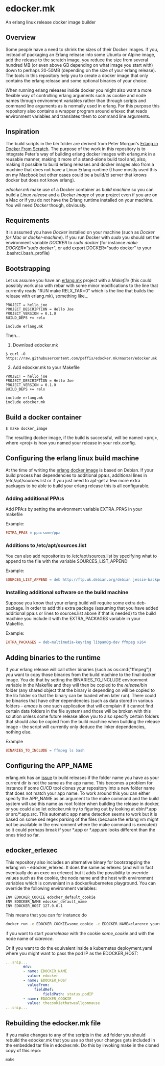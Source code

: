 # edocker.mk
An erlang linux release docker image builder

## Overview
Some people have a need to shrink the sizes of their Docker images. If
you, instead of packaging an Erlang release into some Ubuntu or Alpine
image, add the release to the scratch image, you reduce the
size from several hundred MB (or even above GB depending on what image
you start with) down to perhaps 20-50MB (depending on the size of your
erlang release). The tools in this repository help you to create a
docker image that only contains the erlang release and some optional
binaries of your choice.

When running erlang releases inside docker you might also want a more
flexible way of controlling erlang arguments such as cookie and node
names through environment variables rather than through scripts and
command line arguments as is normally used in erlang. For this purpose
this repository also contains a wrapper program around erlexec that
reads environment variables and translates them to command line
arguments.


## Inspiration
The build scripts in the *bin* folder are derived from Peter Morgan's
[Erlang in Docker From
Scratch](https://github.com/shortishly/erlang-in-docker-from-scratch). The
purpose of the work in this repository is to integrate Peter's way of
building erlang docker images with erlang.mk in a reusable manner,
making it more of a stand-alone build tool and, also, making it
possible to build erlang releases and docker images also from a
machine that does not have a Linux Erlang runtime (I have mostly used
this on my Macbook but other cases could be a build/ci server that
knows docker but does not know erlang).

*edocker.mk* make use of a Docker container as *build machine* so you
can build a *Linux release* and a *Docker image* of your project even
if you are on a Mac or if you do not have the Erlang runtime installed
on your machine. You will need *Docker* though, obviously.

## Requirements
It is assumed you have *Docker* installed on your machine (such as
*Docker for Mac* or *docker-machine*). If you run Docker with *sudo*
you should set the environment variable *DOCKER* to *sudo docker* (for
instance *make DOCKER="sudo docker"*, or add export DOCKER="sudo
docker" to your .bashrc/.bash_profile)

## Bootstrapping
Let us assume you have an [erlang.mk](https://erlang.mk) project with
a *Makefile* (this could possibly work also with rebar with some minor
modifications to the line that currently reads "RUN make RELX_TAR=0"
which is the line that builds the release with erlang.mk), something like...
```
PROJECT = hello_joe
PROJECT_DESCRIPTION = Hello Joe
PROJECT_VERSION = 0.1.0
BUILD_DEPS += relx

include erlang.mk
```
Then...
1. Download edocker.mk
```
$ curl -O https://raw.githubusercontent.com/peffis/edocker.mk/master/edocker.mk
```

2. Add edocker.mk to your Makefile
```
PROJECT = hello_joe
PROJECT_DESCRIPTION = Hello Joe
PROJECT_VERSION = 0.1.0
BUILD_DEPS += relx

include erlang.mk
include edocker.mk
```

## Build a docker container
```
$ make docker_image
```
The resulting docker image, if the build is successful, will be named
&lt;proj&gt;, where &lt;proj&gt; is how you named your release in your
relx.config.

## Configuring the erlang linux build machine
At the time of writing the [erlang docker
image](https://hub.docker.com/_/erlang/) is based on Debian. If
your build process has dependencies to additional ppa:s, additional
lines in /etc/apt/sources.list or if you just need to apt-get a few
more extra packages to be able to build your erlang release this is
all configurable.

### Adding additional PPA:s
Add PPA:s by setting the environment variable EXTRA_PPAS in your
makefile

Example:
```Makefile
EXTRA_PPAS = ppa:some/ppa
```

### Additions to /etc/apt/sources.list
You can also add repositories to /etc/apt/sources.list by specifying
what to append to the file with the variable SOURCES_LIST_APPEND

Example:
```Makefile
SOURCES_LIST_APPEND = deb http://ftp.uk.debian.org/debian jessie-backports main\ndeb http://www.deb-multimedia.org jessie main non-free
```

### Installing additional software on the build machine
Suppose you know that your erlang build will require some extra
deb-package. In order to add this extra package (assuming that you
have added additional ppa:s or lines to sources.list above if that is
needed) to the build machine you include it with the EXTRA_PACKAGES
variable in your Makefile.

Example:
```Makefile
EXTRA_PACKAGES = deb-multimedia-keyring libpam0g-dev ffmpeg x264
```

## Adding binaries to the runtime
If your erlang release will call other binaries (such as
os:cmd("ffmpeg")) you want to copy those binaries from the build
machine to the final docker image. You do that by setting the
BINARIES_TO_INCLUDE environment variable in the Makefile and they will
then be copied to the _release_/bin folder (any shared object that the
binary is depending on will be copied to the lib folder so that the
binary can be loaded when later run). There could be binaries that
have other dependencies (such as data stored in various folders -
_emacs_ is one such application that will complain if it cannot find
certain data folders in the file system) and those will be broken with
this solution unless some future release allow you to also specify
certain folders that should also be copied from the build machine when
building the release image - the script will currently only deduce the
linker dependencies, nothing else.

Example
```Makefile
BINARIES_TO_INCLUDE = ffmpeg ls bash
```

## Configuring the APP_NAME
erlang.mk has an
[issue](https://github.com/ninenines/erlang.mk/issues/991) to build
releases if the folder name you have as your current dir is not the
same as the app name. This becomes a problem for instance if some
CI/CD tool clones your repository into a new folder name that does not
match your app name. To work around this you can either specify the
APP_NAME as an argument to the make command and the build system will
use this name as root folder when building the release in docker, or
you could also let edocker.mk try to figuring out by looking at
ebin/\*.app or src/\*.app.src. This automatic app name detection seems
to work but it is based on some sed regex parsing of the files
(because the erlang vm might not be available in the environment where
the make command is executed) so it could perhaps break if your \*.app
or \*.app.src looks different than the ones tried so far.

## edocker_erlexec
This repository also includes an alternative binary for bootstrapping
the erlang vm - edocker_erlexec. It does the same as erlexec (and will
in fact eventually do an exec on erlexec) but it adds the possibility to
override values such as the cookie, the node name and the host with
environment variables which is conveniant in a docker/kubernetes
playground. You can override the following environment variables:
```
ENV EDOCKER_COOKIE edocker_default_cookie
ENV EDOCKER_NAME edocker_default_name
ENV EDOCKER_HOST 127.0.0.1
```

This means that you can for instance do
```bash
docker run -e EDOCKER_COOKIE=some_cookie -e EDOCKER_NAME=clarence yourrelease
```
if you want to start _yourrelease_ with the cookie _some_cookie_ and with the node name of _clarence_.

Or if you want to do the equivalent inside a kubernetes deployment.yaml where you might want to pass the pod IP as the EDOCKER_HOST:
```yaml
...snip...
        env:
        - name: EDOCKER_NAME
          value: edocker
        - name: EDOCKER_HOST
          valueFrom:
             fieldRef:
                 fieldPath: status.podIP
        - name: EDOCKER_COOKIE
          value: thecookiethatweallgonnause
...snip...
```

## Rebuilding the edocker.mk file
If you make changes to any of the scripts in the .ed folder you should
rebuild the edocker.mk that you use so that your changes gets included
in the embedded tar file in edocker.mk. Do this by invoking make in
the cloned copy of this repo:
```
make
```
